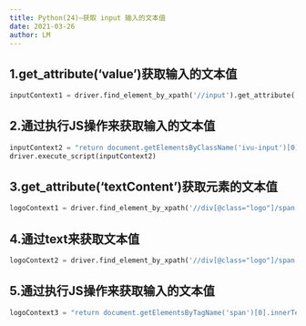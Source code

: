 ```yaml
---
title: Python(24)—获取 input 输入的文本值
date: 2021-03-26
author: LM
---
```


## 1.get_attribute(‘value’)获取输入的文本值

```python
inputContext1 = driver.find_element_by_xpath('//input').get_attribute('value')
```

## 2.通过执行JS操作来获取输入的文本值

```python
inputContext2 = "return document.getElementsByClassName('ivu-input')[0].value"
driver.execute_script(inputContext2)
```

## 3.get_attribute(‘textContent’)获取元素的文本值

```python
logoContext1 = driver.find_element_by_xpath('//div[@class="logo"]/span').get_attribute('textContent')
```

## 4.通过text来获取文本值

```python
logoContext2 = driver.find_element_by_xpath('//div[@class="logo"]/span').text
```

## 5.通过执行JS操作来获取输入的文本值

```python
logoContext3 = "return document.getElementsByTagName('span')[0].innerText"
```